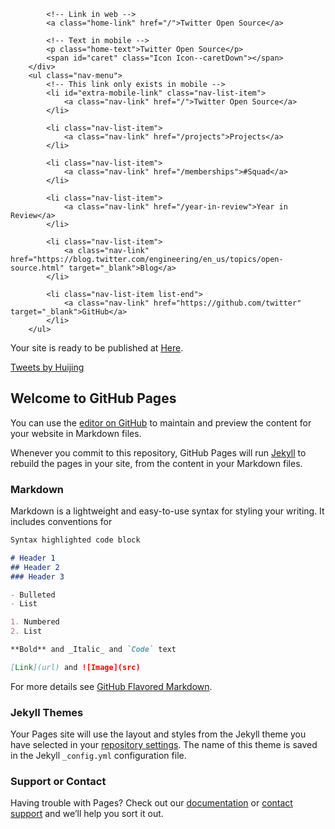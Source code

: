 <nav>
        <div class="nav-title">
            <span class="Icon Icon--logo Icon--large"></span>

            <!-- Link in web -->
            <a class="home-link" href="/">Twitter Open Source</a>

            <!-- Text in mobile -->
            <p class="home-text">Twitter Open Source</p>
            <span id="caret" class="Icon Icon--caretDown"></span>
        </div>
        <ul class="nav-menu">
            <!-- This link only exists in mobile -->
            <li id="extra-mobile-link" class="nav-list-item">
                <a class="nav-link" href="/">Twitter Open Source</a>
            </li>

            <li class="nav-list-item">
                <a class="nav-link" href="/projects">Projects</a>
            </li>

            <li class="nav-list-item">
                <a class="nav-link" href="/memberships">#Squad</a>
            </li>

            <li class="nav-list-item">
                <a class="nav-link" href="/year-in-review">Year in Review</a>
            </li>

            <li class="nav-list-item">
                <a class="nav-link" href="https://blog.twitter.com/engineering/en_us/topics/open-source.html" target="_blank">Blog</a>
            </li>

            <li class="nav-list-item list-end">
                <a class="nav-link" href="https://github.com/twitter" target="_blank">GitHub</a>
            </li>
        </ul>
</nav>

Your site is ready to be published at [Here](https://kikyo91.github.io/huijing/).

<a class="twitter-timeline" data-height="700px" href="https://twitter.com/Huijingwang91">Tweets by Huijing</a> <script async src="https://platform.twitter.com/widgets.js" charset="utf-8"></script>

<script type="text/javascript" id="clustrmaps" src="//cdn.clustrmaps.com/map_v2.js?d=cHQeS6KeO60JS3YJ5fPhOBw7IMaELRQE9cXyIPsFh_c&cl=ffffff&w=a"></script>

<script type="text/javascript" id="clstr_globe" src="//cdn.clustrmaps.com/globe.js?d=cHQeS6KeO60JS3YJ5fPhOBw7IMaELRQE9cXyIPsFh_c"></script>

## Welcome to GitHub Pages

You can use the [editor on GitHub](https://github.com/kikyo91/huijing/edit/master/README.md) to maintain and preview the content for your website in Markdown files.

Whenever you commit to this repository, GitHub Pages will run [Jekyll](https://jekyllrb.com/) to rebuild the pages in your site, from the content in your Markdown files.

### Markdown

Markdown is a lightweight and easy-to-use syntax for styling your writing. It includes conventions for

```markdown
Syntax highlighted code block

# Header 1
## Header 2
### Header 3

- Bulleted
- List

1. Numbered
2. List

**Bold** and _Italic_ and `Code` text

[Link](url) and ![Image](src)
```

For more details see [GitHub Flavored Markdown](https://guides.github.com/features/mastering-markdown/).

### Jekyll Themes

Your Pages site will use the layout and styles from the Jekyll theme you have selected in your [repository settings](https://github.com/kikyo91/huijing.github.io/settings). The name of this theme is saved in the Jekyll `_config.yml` configuration file.

### Support or Contact

Having trouble with Pages? Check out our [documentation](https://help.github.com/categories/github-pages-basics/) or [contact support](https://github.com/contact) and we’ll help you sort it out.
